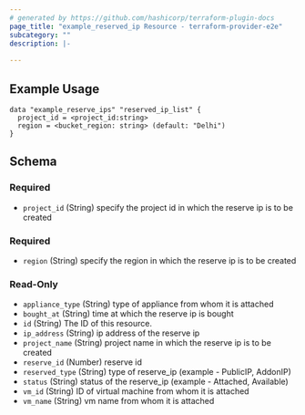 ```yaml
---
# generated by https://github.com/hashicorp/terraform-plugin-docs
page_title: "example_reserved_ip Resource - terraform-provider-e2e"
subcategory: ""
description: |-
  
---
```


## Example Usage
```hcl
data "example_reserve_ips" "reserved_ip_list" {
  project_id = <project_id:string>
  region = <bucket_region: string> (default: "Delhi")
}
```

<!-- schema generated by tfplugindocs -->
## Schema

### Required

- `project_id` (String) specify the project id in which the reserve ip is to be created

### Required

- `region` (String) specify the region in which the reserve ip is to be created


### Read-Only

- `appliance_type` (String) type of appliance from whom it is attached
- `bought_at` (String) time at which the reserve ip is bought
- `id` (String) The ID of this resource.
- `ip_address` (String) ip address of the reserve ip
- `project_name` (String) project name  in which the reserve ip is to be created
- `reserve_id` (Number) reserve id
- `reserved_type` (String) type of reserve_ip (example - PublicIP, AddonIP)
- `status` (String) status of the reserve_ip (example - Attached, Available)
- `vm_id` (String) ID of virtual machine from whom it is attached
- `vm_name` (String) vm name from whom it is attached


